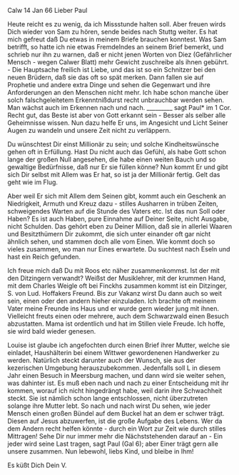  Calw 14 Jan 66
Lieber Paul

Heute reicht es zu wenig, da ich Missstunde halten soll. Aber freuen wirds Dich wieder von Sam zu hören, sende beides nach Stuttg weiter. 
Es hat mich gefreut daß Du etwas in meinem Briefe brauchen konntest. Was Sam betrifft, so hatte ich nie etwas Fremdelndes an seinem Brief bemerkt, und schrieb nur ihn zu warnen, daß er nicht jenen Worten von Diez (Gefährlicher Mensch - wegen Calwer Blatt) mehr Gewicht zuschreibe als ihnen gebührt. - Die Hauptsache freilich ist Liebe, und das ist so ein Schnitzer bei den neuen Brüdern, daß sie das oft so spät merken. Dann fallen sie auf Prophetie und andere extra Dinge und sehen die Gegenwart und ihre Anforderungen an den Menschen nicht mehr. Ich habe schon manche über solch falschgeleitetem Erkenntnißdurst recht unbrauchbar werden sehen. Man wächst auch im Erkennen nach und nach. _________ sagt Paul<us>* im 1 Cor. Recht gut, das Beste ist aber von Gott erkannt sein - Besser als selber alle Geheimnisse wissen. Nun dazu helfe Er uns, im Angesicht und Licht Seiner Augen zu wandeln und unsere Zeit nicht zu verläppern.

Du wünschtest Dir einst Millionär zu sein; und solche Kindheitswünsche gehen oft in Erfüllung. Hast Du nicht auch das Gefühl, als habe Gott schon lange der großen Null angesehen, die habe einen weiten Bauch und so gewaltige Bedürfnisse, daß nur Er sie füllen könne? Nun kommt Er und gibt sich Dir selbst mit Allem was Er hat, so ist ja der Millionär fertig. Gelt das geht wie im Flug.

Aber weil Er sich mit Allem dem Seinen gibt, kommt auch ein Geschenk an Niedrigkeit, Armuth und Kreuz dazu - stilles Ausharren in trüben Zeiten, schweigendes Warten auf die Stunde des Vaters etc. Ist das nun Soll oder Haben? Es ist auch Haben, pure Einnahme auf Deiner Seite, nicht Ausgabe, nicht Schulden. Das gehört eben zu Deiner Million, daß sie in allerlei Waaren und Besitzthümern Dir zukommt, die sich unter einander oft gar nicht ähnlich sehen, und stammen doch alle vom Einen. Wie kommt doch so vieles zusammen, wo man nur Eines erwartete. Du suchtest nach Eseln und hast ein Reich gefunden.

Ich freue mich daß Du mit Roos etc näher zusammenkommst. Ist der mit den Ditzingern verwandt? Weißst der Musiklehrer, mit der krummen Hand, mit dem Charles Weigle oft bei Finckhs zusammen kommt ist ein Ditzinger, S. von Lud. Hoffakers Freund. Bis zur Vakanz wirst Du dann auch so weit sein, einen oder den andern hieher einzuladen. Ich brachte oft meinem Vater meine Freunde ins Haus und er wurde gern wieder jung mit ihnen. Vielleicht freuts einen oder mehrere, auch dem Schwarzwald einen Besuch abzustatten. 
Mama ist ordentlich und hat im Stillen viele Freude. Ich hoffe, sie wird bald wieder genesen.

Louise ist glaube ich angefochten durch einen Brief ihrer Mutter, welche sie einladet, Haushälterin bei einem Wittwer gewordenenen Handwerker zu werden. Natürlich steckt darunter auch der Wunsch, sie aus der kezerischen Umgebung herauszubekommen. Jedenfalls soll L in diesem Jahr einen Besuch in Meersburg machen, und dann wird sie weiter sehen, was dahinter ist. Es muß eben nach und nach zu einer Entscheidung mit ihr kommen, worauf ich nicht hingedrängt habe, weil darin ihre Schwachheit steckt. Sie ist nämlich schon lange entschlossen, nicht überzutreten solange ihre Mutter lebt. 
So nach und nach wirst Du sehen, wie jeder Mensch einen großen Bündel auf dem Buckel hat an dem er schwer trägt. Diesen auf Jesus abzuwerfen, ist die große Aufgabe des Lebens. Wer da dem Andern recht helfen könnte - durch ein Wort zur Zeit wie durch stilles Mittragen! Sehe Dir nur immer mehr die Nächststehenden darauf an - Ein jeder wird seine Last tragen, sagt Paul (Gal 6); aber Einer trägt gern alle unsere zusammen. Nun lebewohl, liebs Kind, und bleibe in Ihm!

Es küßt Dich
 Dein V.
